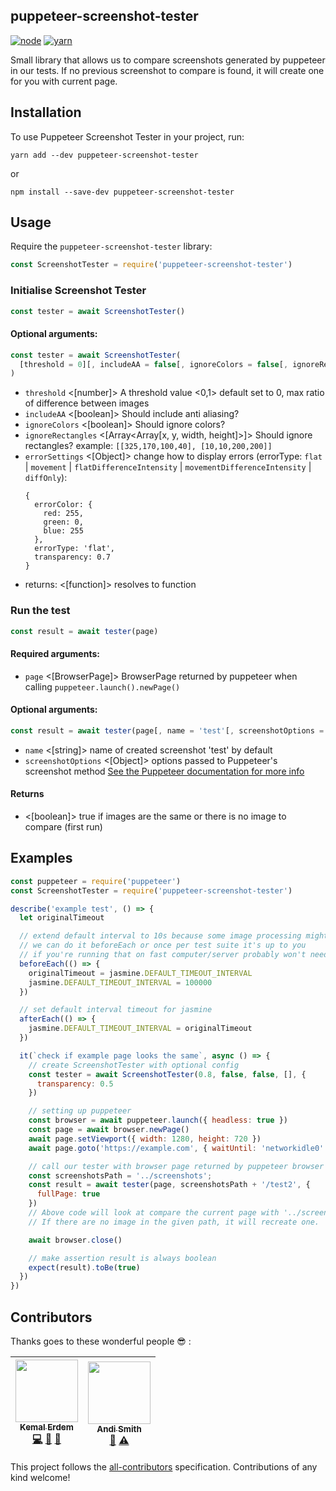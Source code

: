 puppeteer-screenshot-tester
---------------------------

[![node](https://img.shields.io/badge/node-8.9.x-brightgreen.svg)]()
[![yarn](https://img.shields.io/badge/yarn-1.x-brightgreen.svg)]()

Small library that allows us to compare screenshots generated by puppeteer in our tests.
If no previous screenshot to compare is found, it will create one for you with current page.

Installation
--------------
To use Puppeteer Screenshot Tester in your project, run:
```
yarn add --dev puppeteer-screenshot-tester
```

or

```
npm install --save-dev puppeteer-screenshot-tester
```

Usage
-------------
Require the `puppeteer-screenshot-tester` library:

```js
const ScreenshotTester = require('puppeteer-screenshot-tester')
```

### Initialise Screenshot Tester

```js
const tester = await ScreenshotTester()
```

#### Optional arguments:
```js
const tester = await ScreenshotTester(
  [threshold = 0][, includeAA = false[, ignoreColors = false[, ignoreRectangles = [] [, errorSettings = Object]]]]
)
```

- `threshold` <[number]> A threshold value <0,1> default set to 0, max ratio of difference between images
- `includeAA` <[boolean]> Should include anti aliasing?
- `ignoreColors` <[boolean]> Should ignore colors?
- `ignoreRectangles` <[Array<Array[x, y, width, height]>]> Should ignore rectangles? example: `[[325,170,100,40], [10,10,200,200]]`
- `errorSettings` <[Object]> change how to display errors (errorType: `flat` | `movement` | `flatDifferenceIntensity` | `movementDifferenceIntensity` | `diffOnly`):
    ```
    {
      errorColor: {
        red: 255,
        green: 0,
        blue: 255
      },
      errorType: 'flat',
      transparency: 0.7
    }
    ```
- returns: <[function]> resolves to function

### Run the test

```js
const result = await tester(page)
```

#### Required arguments:
- `page` <[BrowserPage]> BrowserPage returned by puppeteer when calling `puppeteer.launch().newPage()`

#### Optional arguments:
```js
const result = await tester(page[, name = 'test'[, screenshotOptions = {}]])
```

- `name` <[string]> name of created screenshot 'test' by default
- `screenshotOptions` <[Object]> options passed to Puppeteer's screenshot method [See the Puppeteer documentation for more info](https://github.com/GoogleChrome/puppeteer/blob/master/docs/api.md#pagescreenshotoptions)

#### Returns
- <[boolean]> true if images are the same or there is no image to compare (first run)

Examples
----------------

```javascript
const puppeteer = require('puppeteer')
const ScreenshotTester = require('puppeteer-screenshot-tester')

describe('example test', () => {
  let originalTimeout

  // extend default interval to 10s because some image processing might take some time
  // we can do it beforeEach or once per test suite it's up to you
  // if you're running that on fast computer/server probably won't need to do that
  beforeEach(() => {
    originalTimeout = jasmine.DEFAULT_TIMEOUT_INTERVAL
    jasmine.DEFAULT_TIMEOUT_INTERVAL = 100000
  })

  // set default interval timeout for jasmine
  afterEach(() => {
    jasmine.DEFAULT_TIMEOUT_INTERVAL = originalTimeout
  })

  it(`check if example page looks the same`, async () => {
    // create ScreenshotTester with optional config
    const tester = await ScreenshotTester(0.8, false, false, [], {
      transparency: 0.5
    })

    // setting up puppeteer
    const browser = await puppeteer.launch({ headless: true })
    const page = await browser.newPage()
    await page.setViewport({ width: 1280, height: 720 })
    await page.goto('https://example.com', { waitUntil: 'networkidle0' })

    // call our tester with browser page returned by puppeteer browser
    const screenshotsPath = '../screenshots';
    const result = await tester(page, screenshotsPath + '/test2', {
      fullPage: true
    })
    // Above code will look at compare the current page with '../screenshots/test2.png' make sure screenshots folder exists!
    // If there are no image in the given path, it will recreate one.

    await browser.close()

    // make assertion result is always boolean
    expect(result).toBe(true)
  })
})

```

## Contributors

Thanks goes to these wonderful people :sunglasses: :

<!-- ALL-CONTRIBUTORS-LIST:START - Do not remove or modify this section -->
<!-- prettier-ignore -->
| [<img src="https://avatars0.githubusercontent.com/u/3284639?v=4" width="100px;"/><br /><sub><b>Kemal Erdem</b></sub>](https://github.com/burnpiro)<br />[💻](https://github.com/burnpiro/puppeteer-screenshot-tester/commits?author=burnpiro "Code") [📖](https://github.com/burnpiro/puppeteer-screenshot-tester/commits?author=burnpiro "Documentation") [👀](#review-burnpiro "Reviewed Pull Requests") | [<img src="https://avatars2.githubusercontent.com/u/426677?v=4" width="100px;"/><br /><sub><b>Andi Smith</b></sub>](http://www.andismith.com)<br />[📖](https://github.com/burnpiro/puppeteer-screenshot-tester/commits?author=andismith "Documentation") [⚠️](https://github.com/burnpiro/puppeteer-screenshot-tester/commits?author=andismith "Tests") |
| :---: | :---: |
<!-- ALL-CONTRIBUTORS-LIST:END -->

This project follows the [all-contributors](https://github.com/kentcdodds/all-contributors) specification. Contributions of any kind welcome!